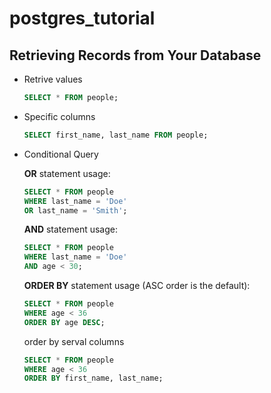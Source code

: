 # postgres_tutorial

## Retrieving Records from Your Database
   
* Retrive values
    ```SQL
    SELECT * FROM people;
    ```
* Specific columns
    ```SQL
    SELECT first_name, last_name FROM people;
    ``` 
* Conditional Query

    **OR** statement usage:
    ```SQL
    SELECT * FROM people
    WHERE last_name = 'Doe'
    OR last_name = 'Smith';
    ```

    **AND** statement usage:
    ```SQL
    SELECT * FROM people
    WHERE last_name = 'Doe'
    AND age < 30;
    ```

    **ORDER BY** statement usage (ASC order is the default):
    ```SQL
    SELECT * FROM people
    WHERE age < 36
    ORDER BY age DESC;
    ```
    order by serval columns

    ```SQL
    SELECT * FROM people
    WHERE age < 36
    ORDER BY first_name, last_name;
    ```
